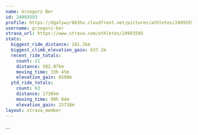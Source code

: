 ```yaml
---
name: Grzegorz Ber
id: 24993593
profile: https://dgalywyr863hv.cloudfront.net/pictures/athletes/24993593/7453165/11/large.jpg
username: grzegorz-ber
strava_url: https://www.strava.com/athletes/24993593
stats:
  biggest_ride_distance: 181.2km
  biggest_climb_elevation_gain: 637.2m
  recent_ride_totals:
    count: 21
    distance: 582.87km
    moving_time: 33h 45m
    elevation_gain: 6598m
  ytd_ride_totals:
    count: 63
    distance: 1736km
    moving_time: 99h 04m
    elevation_gain: 15718m
layout: strava_member
--- 
```

...
